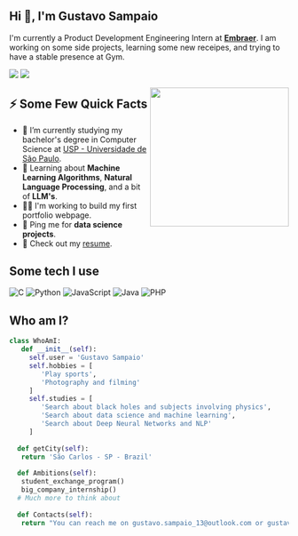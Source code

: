 <h2>Hi 👋, I'm Gustavo Sampaio </h2>
<p>I'm currently a Product Development Engineering Intern at <strong><a href="https://www.embraer.com/">Embraer</a></strong>. I am working on some side projects, learning some new receipes, and trying to have a stable presence at Gym.</p>
<p><a href="https://www.linkedin.com/in/gussampaio/" target="_blank"><img src="https://img.shields.io/badge/-LinkedIn-%230077B5?style=for-the-badge&logo=linkedin&logoColor=white"></a>
<a href="https://medium.com/@GusSampaio" target="_blanck"> <img src="https://img.shields.io/badge/-Medium-0A0A0A?style=for-the-badge&amp;labelColor=0A0A0A&amp;logo=medium&amp" ></a></p>

<img align="right" src="https://media.giphy.com/media/wpoLqr5FT1sY0/giphy.gif" height=250px/>

<h2>⚡️ Some Few Quick Facts </h2>
<ul>
<li>🔭 I’m currently studying my bachelor's degree in Computer Science at <a href="https://www5.usp.br">USP - Universidade de São Paulo</a>.</li>
<li>🧐 Learning about <strong>Machine Learning Algorithms</strong>, <strong>Natural Language Processing</strong>, and a bit of <strong>LLM's</strong>.</li>
<li>👨‍💻 I'm working to build my first portfolio webpage.</li>
<li>💬 Ping me for <strong>data science projects</strong>.</li>
<li>📙 Check out my <a href="https://drive.google.com/file/d/1aRw1SPxWWZg6GO-V4gWRC3wv17xsCgZ3/view?usp=sharing">resume</a>.</li>
</ul>


<h2> Some tech I use </h2>

![C](https://img.shields.io/badge/c-%2300599C.svg?style=for-the-badge&logo=c&logoColor=white)
![Python](https://img.shields.io/badge/python-3670A0?style=for-the-badge&logo=python&logoColor=ffdd54)
![JavaScript](https://img.shields.io/badge/javascript-%23323330.svg?style=for-the-badge&logo=javascript&logoColor=%23F7DF1E)
![Java](https://img.shields.io/badge/Java-ED8B00?style=for-the-badge&logo=java&logoColor=white)
![PHP](https://img.shields.io/badge/PHP-777BB4?style=for-the-badge&logo=php&logoColor=white)

## Who am I?
 ```python
 class WhoAmI:
	def __init__(self):
      self.user = 'Gustavo Sampaio'
      self.hobbies = [
         'Play sports',
         'Photography and filming'
      ]
      self.studies = [
         'Search about black holes and subjects involving physics',
         'Search about data science and machine learning',
         'Search about Deep Neural Networks and NLP'
      ]
   
   def getCity(self):
   	return 'São Carlos - SP - Brazil'
   
   def Ambitions(self):
   	student_exchange_program()
   	big_company_internship()
   # Much more to think about
   
   def Contacts(self):
   	return "You can reach me on gustavo.sampaio_13@outlook.com or gustavo.sampaio@usp.br"
 ```
